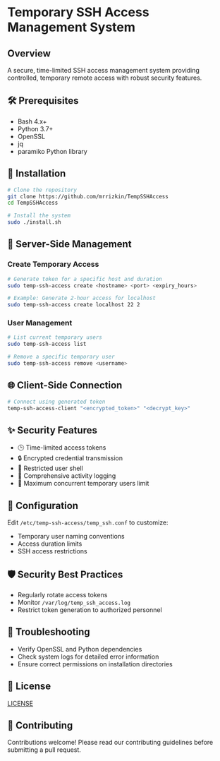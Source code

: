 # Temporary SSH Access Management System

## Overview

A secure, time-limited SSH access management system providing controlled, temporary remote access with robust security features.

## 🛠 Prerequisites

- Bash 4.x+
- Python 3.7+
- OpenSSL
- jq
- paramiko Python library

## 🚀 Installation

```bash
# Clone the repository
git clone https://github.com/mrrizkin/TempSSHAccess
cd TempSSHAccess

# Install the system
sudo ./install.sh
```

## 🔐 Server-Side Management

### Create Temporary Access

```bash
# Generate token for a specific host and duration
sudo temp-ssh-access create <hostname> <port> <expiry_hours>

# Example: Generate 2-hour access for localhost
sudo temp-ssh-access create localhost 22 2
```

### User Management

```bash
# List current temporary users
sudo temp-ssh-access list

# Remove a specific temporary user
sudo temp-ssh-access remove <username>
```

## 🌐 Client-Side Connection

```bash
# Connect using generated token
temp-ssh-access-client "<encrypted_token>" "<decrypt_key>"
```

## ✨ Security Features

- 🕒 Time-limited access tokens
- 🔒 Encrypted credential transmission
- 👤 Restricted user shell
- 📝 Comprehensive activity logging
- 🚫 Maximum concurrent temporary users limit

## 🔧 Configuration

Edit `/etc/temp-ssh-access/temp_ssh.conf` to customize:

- Temporary user naming conventions
- Access duration limits
- SSH access restrictions

## 🛡 Security Best Practices

- Regularly rotate access tokens
- Monitor `/var/log/temp_ssh_access.log`
- Restrict token generation to authorized personnel

## 🐛 Troubleshooting

- Verify OpenSSL and Python dependencies
- Check system logs for detailed error information
- Ensure correct permissions on installation directories

## 📄 License

[LICENSE](LICENSE)

## 🤝 Contributing

Contributions welcome! Please read our contributing guidelines before submitting a pull request.
